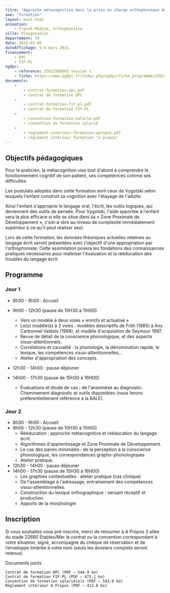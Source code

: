 ```yaml
---
titre: "Approche métacognitive dans la prise en charge orthophonique des pathologies du langage écrit"
axe: "formation"
layout: post.html
animation: 
    - Franck Médina, orthophoniste
ville: Plougonvelin
departement: 29
date: 2015-03-05
dateAffichage: 5-6 mars 2015
financement:
    - DPC
    - FIF-PL
ogdpc:
    - reference: 32621500003 session 1
    - fiche: https://www.ogdpc.fr/index.php/ogdpc/fiche_programme/2263/48825
documents:
    - 
        - contrat-formation-dpc.pdf
        - contrat de formation DPC
    - 
        - contrat-formation-fif-pl.pdf
        - contrat de formation FIF-PL
    - 
        - convention-formation-salarie.pdf
        - convention de formation salarié
    - 
        - reglement-interieur-formation-apropos.pdf
        - réglement intérieur formation "a propos"
---
```

<!--A Plougonvelin (près de Brest), 5 et 6 mars 2015-->
<!--Formation accessible DPC et FIF-PL-->

## Objectifs pédagogiques

Pour le praticien, la métacognition vise tout d'abord à comprendre le fonctionnement cognitif de son patient, ses compétences comme ses 
difficultés.

Les postulats adoptés dans cette formation sont ceux de Vygotski selon lesquels l'enfant construit sa cognition avec l'étayage de l'adulte. 

Ainsi l'enfant s'approprie le langage oral, l'écrit, les outils logiques, qui deviennent des outils de pensée. Pour Vygotski, l'aide apportée à 
l'enfant sera la plus efficace si elle se situe dans sa « Zone Proximale de Développement », c'est-à-dire au niveau de complexité immédiatement supérieur à ce qu'il peut réaliser seul.

Lors de cette formation, les données théoriques actuelles relatives au langage écrit seront présentées avec l'objectif d'une appropriation 
par l'orthophoniste. Cette assimilation posera les fondations des connaissances pratiques nécessaires pour maîtriser l'évaluation et la 
rééducation des troubles du langage écrit

## Programme

### Jour 1

- 8h30 - 9h00 : Accueil
- 9h00 - 12h30 (pause de 10H30 à 11H00)
    - Vers un modèle à deux voies « enrichi et actualisé »
    - Le(s) modèle(s) à 2 voies : modèles descriptifs de Frith (1985) à Ans Carbonnel Valdois (1998), et modèle d'acquisition de Seymour 1997.
    - Revue de détail de la conscience phonologique, et des aspects visuo-attentionnels.
    - Corrélations et causalité : la phonologie, la dénomination rapide, le lexique, les compétences visuo-attentionnelles,..
    - Atelier d'appropriation des concepts.

- 12h30 - 14h00 : pause déjeuner
- 14h00 - 17h30 (pause de 15H30 à 16H00)
    - Evaluations et étude de cas ; de l'anamnèse au diagnostic. Cheminement diagnostic et outils disponibles (nous ferons préférentiellement référence à la BALE).

### Jour 2

- 8h30 - 9h00 : Accueil
- 9h00 - 12h30 (pause de 10H30 à 11H00)
    - Rééducation : approche métacognitive et rééducation du langage écrit. 
    - Algorithmes d'apprentissage et Zone Proximale de Développement.  
    - Le cas des paires minimales : de la perception à la conscience phonologique, les correspondances grapho-phonologiques
    - Atelier pratique
- 12h30 - 14h00 : pause déjeuner
- 14h00 - 17h30 (pause de 15H30 à 16H00)
    - Les graphies contextuelles : atelier pratique (cas clinique)
    - De l'assemblage à l'adressage, entrainement des compétences visuo-attentionnelles.
    - Construction du lexique orthographique : versant réceptif et production.
    - Apports de la morphologie

## Inscription
<!--
Inscription sur le site [ogdpc](http://www.ogdpc.fr/)

[fiche ogdpc](https://www.ogdpc.fr/index.php/ogdpc/fiche_programme/2263/48825)

N° de référence du programme : 32621500003 session 1
-->
Si vous souhaitez vous pré-inscrire, merci de retourner à A Propos 3 allée du stade 22680 Etables/Mer le contrat ou la convention correspondant à votre situation, signé, accompagné du chèque de réservation et de l’enveloppe timbrée à votre nom (seuls les dossiers complets seront retenus)

Documents joints
    
    Contrat de formation DPC (PDF – 544.9 ko)
    Contrat de formation FIF-PL (PDF – 473.1 ko)
    Convention de formation salarié(e)s (PDF – 543.6 ko)
    Règlement intérieur A Propos (PDF – 413.8 ko)